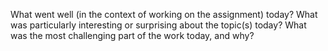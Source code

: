 What went well (in the context of working on the assignment) today?
What was particularly interesting or surprising about the topic(s) today?
What was the most challenging part of the work today, and why?
